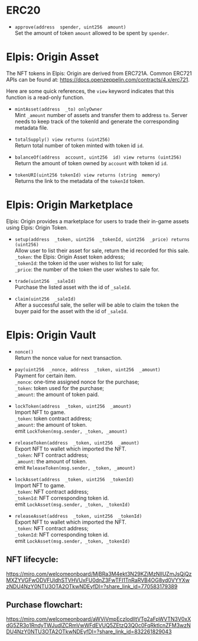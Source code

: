 # ERC20

-   `approve(address  spender, uint256  amount)`\
    Set the amount of token `amount` allowed to be spent by `spender`.

# Elpis: Origin Asset

The NFT tokens in Elpis: Origin are derived from ERC721A. Common ERC721 APIs can be found at: https://docs.openzeppelin.com/contracts/4.x/erc721.

Here are some quick references, the `view` keyword indicates that this function is a read-only function.

-   `mintAsset(address  _to) onlyOwner`\
    Mint `_amount` number of assets and transfer them to address `to`. Server needs to keep track of the tokenId and generate the corresponding metadata file.

-   `totalSupply() view returns (uint256)`\
    Return total number of token minted with token id `id`.

-   `balanceOf(address  account, uint256  id) view returns (uint256)`\
    Return the amount of token owned by `account` with token id `id`.

-   `tokenURI(uint256 tokenId) view returns (string  memory)`\
    Returns the link to the metadata of the `tokenId` token.

# Elpis: Origin Marketplace

Elpis: Origin provides a marketplace for users to trade their in-game assets using Elpis: Origin Token.

-   `setup(address  _token, uint256  _tokenId, uint256  _price) returns (uint256)`\
    Allow user to list their asset for sale, return the id recorded for this sale.\
    `_token`: the Elpis: Origin Asset token address;\
    `_tokenId`: the token id the user wishes to list for sale;\
    `_price`: the number of the token the user wishes to sale for.

-   `trade(uint256  _saleId)`\
    Purchase the listed asset with the id of `_saleId`.

-   `claim(uint256  _saleId)`\
    After a successful sale, the seller will be able to claim the token the buyer paid for the asset with the id of `_saleId`.

# Elpis: Origin Vault

-   `nonce()`\
    Return the nonce value for next transaction.

-   `pay(uint256  _nonce, address  _token, uint256  _amount)`\
    Payment for certain item.\
    `_nonce`: one-time assigned nonce for the purchase;\
    `_token`: token used for the purchase;\
    `_amount`: the amount of token paid.

-   `lockToken(address  _token, uint256  _amount)`\
    Import NFT to game.\
    `_token`: token contract address;\
    `_amount`: the amount of token.\
    emit `LockToken(msg.sender, _token, _amount)`

-   `releaseToken(address  _token, uint256  _amount)`\
    Export NFT to wallet which imported the NFT.\
    `_token`: NFT contract address;\
    `_amount`: the amount of token.\
    emit `ReleaseToken(msg.sender, _token, _amount)`

-   `lockAsset(address  _token, uint256  _tokenId)`\
    Import NFT to game.\
    `_token`: NFT contract address;\
    `_tokenId`: NFT corresponding token id.\
    emit `LockAsset(msg.sender, _token, _tokenId)`

-   `releaseAsset(address  _token, uint256  _tokenId)`\
    Export NFT to wallet which imported the NFT.\
    `_token`: NFT contract address;\
    `_tokenId`: NFT corresponding token id.\
    emit `LockAsset(msg.sender, _token, _tokenId)`

## NFT lifecycle:

https://miro.com/welcomeonboard/MjBRa3M4ekt3N29KZjMzNllUZmJsQjQzMXZYVGFwODVFUldhSTVHVUxFU0dnZ3FwTFI1TnRaRVB4OG8yd0VYYXwzNDU4NzY0NTU3OTA2OTkwNDEyfDI=?share_link_id=770583179389

## Purchase flowchart:

https://miro.com/welcomeonboard/aWViVmpEczlodlltVTg2aFpWVTN3V0xXdG5ZR3o1RndyTWJudlZCRmVwWFdEVUQ5ZEtzQ3Q0c0FqRktlcnZFM3wzNDU4NzY0NTU3OTA2OTkwNDEyfDI=?share_link_id=832261829043
